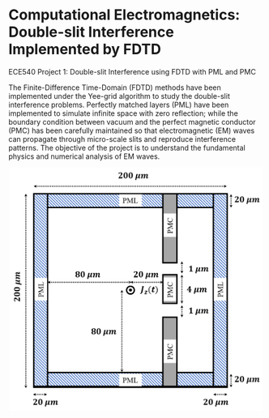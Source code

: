 # Computational Electromagnetics: Double-slit Interference Implemented by FDTD
ECE540 Project 1: Double-slit Interference using FDTD with PML and PMC
 
The Finite-Difference Time-Domain (FDTD) methods have been implemented under the Yee-grid algorithm to study the double-slit interference problems. Perfectly matched layers (PML) have been implemented to simulate infinite space with zero reflection; while the boundary condition between vacuum and the perfect magnetic conductor (PMC) has been carefully maintained so that electromagnetic (EM) waves can propagate through micro-scale slits and reproduce interference patterns. The objective of the project is to understand the fundamental physics and numerical analysis of EM waves.
<p align="center">
  <img src="img/geo.png" width="500" title="Simulation Domain">
</p>
